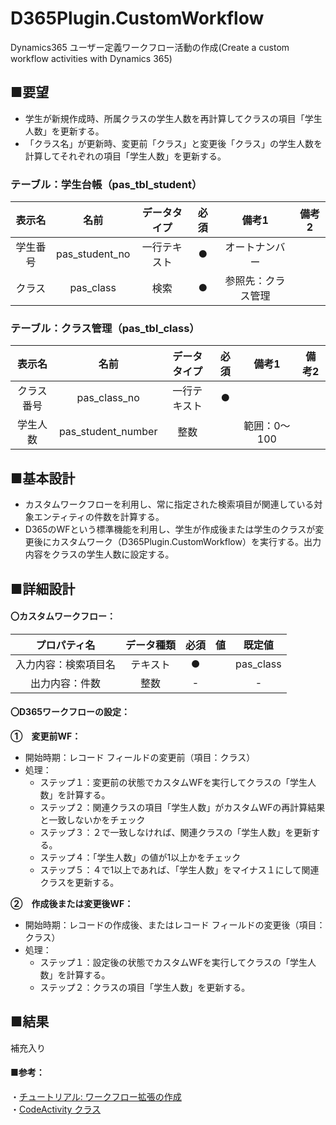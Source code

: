 # D365Plugin.CustomWorkflow
Dynamics365 ユーザー定義ワークフロー活動の作成(Create a custom workflow activities with Dynamics 365)


## ■要望
- 学生が新規作成時、所属クラスの学生人数を再計算してクラスの項目「学生人数」を更新する。　　　　　　　　　　
- 「クラス名」が更新時、変更前「クラス」と変更後「クラス」の学生人数を計算してそれぞれの項目「学生人数」を更新する。

### テーブル：学生台帳（pas_tbl_student）
| 表示名 | 名前 | データタイプ | 必須 | 備考1 | 備考2 |
|:---:|:---:|:---:|:---:|:---:|:---:|
|学生番号 |pas_student_no |一行テキスト |● |オートナンバー | | 
|クラス |pas_class |検索 |● |参照先：クラス管理 | | 

### テーブル：クラス管理（pas_tbl_class）
| 表示名 | 名前 | データタイプ | 必須 | 備考1 | 備考2 |
|:---:|:---:|:---:|:---:|:---:|:---:|
|クラス番号 |pas_class_no |一行テキスト |● | | | 
|学生人数 |pas_student_number |整数 | |範囲：0～100 | | 

## ■基本設計
- カスタムワークフローを利用し、常に指定された検索項目が関連している対象エンティティの件数を計算する。
- D365のWFという標準機能を利用し、学生が作成後または学生のクラスが変更後にカスタムワーク（D365Plugin.CustomWorkflow）を実行する。出力内容をクラスの学生人数に設定する。

## ■詳細設計
#### 〇カスタムワークフロー：
| プロパティ名 | データ種類 | 必須 | 値 | 既定値 |
|:---:|:---:|:---:|:---:|:---:
|入力内容：検索項目名 |テキスト |●| |pas_class|  
|出力内容：件数 |整数 |-| |-| 

#### 〇D365ワークフローの設定：
**①　変更前WF：**
- 開始時期：レコード フィールドの変更前（項目：クラス）
- 処理：
  - ステップ１：変更前の状態でカスタムWFを実行してクラスの「学生人数」を計算する。
  - ステップ２：関連クラスの項目「学生人数」がカスタムWFの再計算結果と一致しないかをチェック
  - ステップ３：２で一致しなければ、関連クラスの「学生人数」を更新する。
  - ステップ４：「学生人数」の値が1以上かをチェック
  - ステップ５：４で1以上であれば、「学生人数」をマイナス１にして関連クラスを更新する。


**②　作成後または変更後WF：**
- 開始時期：レコードの作成後、またはレコード フィールドの変更後（項目：クラス）
- 処理：
  - ステップ１：設定後の状態でカスタムWFを実行してクラスの「学生人数」を計算する。
  - ステップ２：クラスの項目「学生人数」を更新する。

## ■結果
補充入り

#### ■参考：
・[チュートリアル: ワークフロー拡張の作成](https://docs.microsoft.com/ja-jp/powerapps/developer/data-platform/workflow/tutorial-create-workflow-extension) <br>
・[CodeActivity クラス](https://docs.microsoft.com/ja-jp/dotnet/api/system.activities.codeactivity?view=netframework-4.8)
